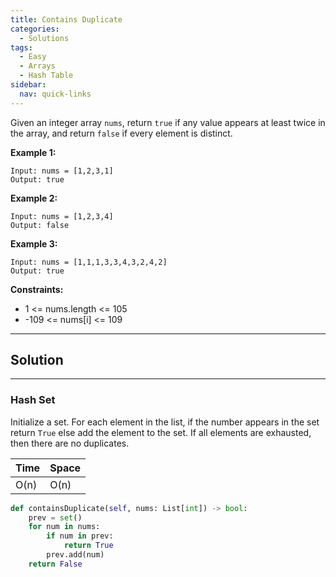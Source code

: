 ```yaml
---
title: Contains Duplicate
categories:
  - Solutions
tags:
  - Easy
  - Arrays
  - Hash Table
sidebar:
  nav: quick-links
---
```



Given an integer array ```nums```, return ```true``` if any value appears at least twice in the array, and return ```false``` if every element is distinct.

 
**Example 1:**
```
Input: nums = [1,2,3,1]
Output: true
```

**Example 2:**
```
Input: nums = [1,2,3,4]
Output: false
```

**Example 3:**
```
Input: nums = [1,1,1,3,3,4,3,2,4,2]
Output: true
```
 

**Constraints:**
- 1 <= nums.length <= 105
- -109 <= nums[i] <= 109

---
## Solution
---
### Hash Set
Initialize a set. For each element in the list, if the number appears in the set return ```True``` else add the element to the set. If all elements are exhausted, then there are no duplicates.


| Time | Space |
| ---- | ----- |
| O(n)| O(n)|

```python
def containsDuplicate(self, nums: List[int]) -> bool:
    prev = set()
    for num in nums:
        if num in prev:
            return True
        prev.add(num)
    return False
```